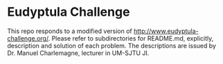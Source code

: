 # Eudyptula Challenge
This repo responds to a modified version of http://www.eudyptula-challenge.org/. Please refer to subdirectories for README.md, explicitly, description and solution of each problem. The descriptions are issued by Dr. Manuel Charlemagne, lecturer in UM-SJTU JI.
